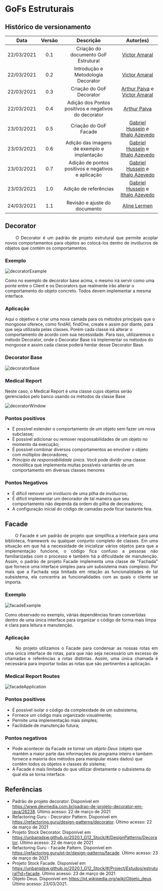 # GoFs Estruturais

## Histórico de versionamento

|    Data    | Versão |                    Descrição                     |                                              Autor(es)                                              |
| :--------: | :----: | :----------------------------------------------: | :-------------------------------------------------------------------------------------------------: |
| 22/03/2021 |  0.1   |             Criação do documento GoF Estrutural             | [Victor Amaral](https://github.com/victoramaralc) |
| 22/03/2021 |  0.2   |             Introdução e Metodologia Decorator      | [Victor Amaral](https://github.com/victoramaralc) |
| 22/03/2021 |  0.3   |             Criação do GoF Decorator            | [Arthur Paiva](https://github.com/ArthurPaivaT) e [Victor Amaral](https://github.com/victoramaralc) |
| 22/03/2021 |  0.4   |             Adição dos Pontos positivos e negativos do decorator   | [Arthur Paiva](https://github.com/ArthurPaivaT) |
| 23/03/2021 |  0.5   |             Criação do GoF Facade   | [Gabriel Hussein](https://github.com/GabrielHussein) e [Ithalo Azevedo](https://github.com/ithaloazevedo) |
| 23/03/2021 |  0.6   |             Adição das imagens de exemplo e implantação   | [Gabriel Hussein](https://github.com/GabrielHussein) e [Ithalo Azevedo](https://github.com/ithaloazevedo) |
| 23/03/2021 |  0.7   |             Adição de pontos positivos e negativos e aplicação  | [Gabriel Hussein](https://github.com/GabrielHussein) e [Ithalo Azevedo](https://github.com/ithaloazevedo) |
| 23/03/2021 |  1.0   |             Adição de referências   | [Gabriel Hussein](https://github.com/GabrielHussein) e [Ithalo Azevedo](https://github.com/ithaloazevedo) |
| 24/03/2021 |  1.1   |             Revisão e ajuste do documento   | [Aline Lermen](https://github.com/AlineLermen) |


## Decorator
<p style="text-align: justify;"> &emsp;&emsp;
O Decorator é um padrão de projeto estrutural que permite acoplar novos comportamentos para objetos ao colocá-los dentro de invólucros de objetos que contém os comportamentos.
</p>

### Exemplo

![decoratorExample](../assets/images/05-padroesDeProjeto/GoFEstrutural/decoratorExample.png)

Como no exemplo de decorator base acima, o mesmo irá servir como uma ponte entre o Client e os Decorators que realmente irão alterar o comportamento do objeto concreto. Todos devem implementar a mesma interface.

### Aplicação 

Aqui o objetivo é criar uma nova camada para os métodos principais que o mongoose oferece, como findAll, findOne, create e assim por diante, para que seja utilizada pelas classes. Porém cada classe irá alterar o comportamento de acordo com sua necessidade. Para isso, utilizaremos o método Decorator, onde o Decorator Base irá implementar os métodos do mongoose e assim cada classe poderá herdar desse Decorator Base.

### Decorator Base

![decoratorBase](../assets/images/05-padroesDeProjeto/GoFEstrutural/decoratorBase.png)

### Medical Report

Neste caso, o Medical Report é uma classe cujos objetos serão gerenciados pelo banco usando os métodos da classe Base

![decoratorWindow](../assets/images/05-padroesDeProjeto/GoFEstrutural/decoratorWindow.png)

### Pontos positivos

- É possível estender o comportamento de um objeto sem fazer um nova subclasse;
- É possível adicionar ou remover responsabilidades de um objeto no momento da execução;
- É possível combinar diversos comportamentos ao envolver o objeto com múltiplos decoradores;
- *Princípio de responsabilidade única*. Você pode dividir uma classe monolítica que implementa muitas possíveis variantes de um comportamento em diversas classes menores

### Pontos Negativos

- É difícil remover um invólucro de uma pilha de invólucros;
- É difícil implementar um decorador de tal maneira que seu comportamento não dependa da ordem do pilha de decoradores;
- A configuração inicial do código de camadas pode ficar bastante feia.

## Facade
<p style="text-align: justify;"> &emsp;&emsp;
O Facade é um padrão de projeto que simplifica a interface para uma biblioteca, framework ou qualquer conjunto completo de classes. Em uma situação em que há a necessidade de inicializar vários objetos para que a implementação funcione, o código fica confuso a pessoas não familiarizadas com o processo e também há a dificuldade de manutenção. Assim, o padrão de projeto Facade implementa uma classe de "Fachada" que fornece uma interface simples para um subsistema mais complexo. Por mais que a Fachada seja limitada em relação as funcionalidades de tal subsistema, ela concentra as funcionalidades com as quais o cliente se importa.
</p>

### Exemplo
![facadeExample](../assets/images/05-padroesDeProjeto/GoFEstrutural/facadeExample.jpg)

Como observado no exemplo, várias dependências foram convertidas dentro de uma única interface para organizar o código de forma mais limpa e clara para leitura e manutenção.

### Aplicação

<p style="text-align: justify;"> &emsp;&emsp;
No projeto utilizamos o Facade para condensar as nossas rotas em uma única interface de rotas, para que não seja necessário um excesso de chamadas e referências a rotas distintas. Assim, uma única chamada é necessária para importar todas as rotas que são pertinentes a aplicação.
</p>

### Medical Report Routes

![facadeApplication](../assets/images/05-padroesDeProjeto/GoFEstrutural/facadeApplication.png)

### Pontos positivos
- É possível isolar o código da complexidade de um subsistema;
- Fornece um código mais organizado visualmente;
- Permite uma implementação mais simples;
- Facilidade de manutenção futura;

### Pontos negativos
- Pode acontecer da Facade se tornar um *objeto Deus* (objeto que mantém a maior parte das informações do programa inteiro e também fornece a maioria dos métodos para manipular esses dados) que contêm todos os objetos e classes do sistema;
- A Facade é mais limitada do que utilizar diretamente o subsistema do qual ela se torna interface.

## Referências

- Padrão de projeto decorator. Disponível em <https://www.devmedia.com.br/padrao-de-projeto-decorator-em-java/26238>. Último acesso: 22 de março de 2021
- Refactoring Guru - Decorator Pattern. Disponível em <https://refactoring.guru/design-patterns/decorator>. Último acesso: 22 de março de 2021
- Projeto Stock Decorator. Disponível em <https://unbarqdsw.github.io/2020.1_G12_Stock/#/DesignPatterns/Decorator>. Último acesso: 22 de março de 2021
- Refactoring Guru - Facade Pattern. Disponível em <https://refactoring.guru/pt-br/design-patterns/facade>. Último acesso: 23 de março de 2021
- Projeto Stock Facade. Disponível em <https://unbarqdsw.github.io/2020.1_G12_Stock/#/Project/Estudos/estrutural?id=facade>. Último acesso: 23 de março de 2021
- Objeto Deus. Disponível em <https://pt.wikipedia.org/wiki/Objeto_deus>. Último acesso: 23/03/2021.
